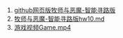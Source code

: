 1. [github网页版牧师与恶魔-智能寻路版](https://starashzero.github.io/3DGameDesign/hw10/hw10)  
2. [牧师与恶魔-智能寻路版hw10.md](hw10.md)  
3. [游戏视频Game.mp4](Game.mp4)  